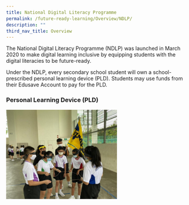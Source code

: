 ```yaml
---
title: National Digital Literacy Programme
permalink: /future-ready-learning/Overview/NDLP/
description: ""
third_nav_title: Overview
---
```

The National Digital Literacy Programme (NDLP) was launched in March 2020 to make digital learning inclusive by equipping students with the digital literacies to be future-ready.

Under the NDLP, every secondary school student will own a school-prescribed personal learning device (PLD). Students may use funds from their Edusave Account to pay for the PLD.

### Personal Learning Device (PLD)

<img src="/images/fsbb2.png" 
     style="width:60%">